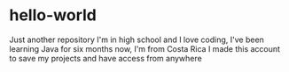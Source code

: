 # hello-world
Just another repository
I'm in high school and I love coding, I've been learning Java for six months now, I'm from Costa Rica I made this account to save my projects and have access from anywhere
